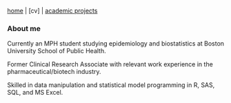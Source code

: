 [home](thyangjes.github.io/) | [cv] | [academic projects](https://thyangjes.github.io//project.html) 

### About me

Currently an MPH student studying epidemiology and biostatistics at Boston University School of Public Health.

Former Clinical Research Associate with relevant work experience in the pharmaceutical/biotech industry.

Skilled in data manipulation and statistical model programming in R, SAS, SQL, and MS Excel.


